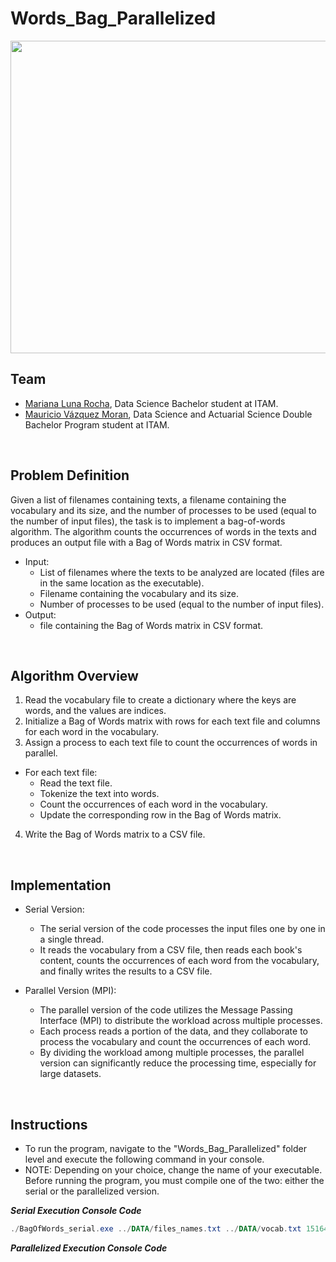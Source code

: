 # Words_Bag_Parallelized

<p align="center">
  <img width="800" height="500" src="https://hoctructuyen123.net/wp-content/uploads/2019/07/Untitled.png">
</p>

## Team

- [Mariana Luna Rocha](https://github.com/MarianaMoons), Data Science Bachelor student at ITAM.
- [Mauricio Vázquez Moran](https://github.com/MauricioVazquezM), Data Science and Actuarial Science Double Bachelor Program student at ITAM.
  
</br>

## Problem Definition

Given a list of filenames containing texts, a filename containing the vocabulary and its size, and the number of processes to be used (equal to the number of input files), the task is to implement a bag-of-words algorithm. The algorithm counts the occurrences of words in the texts and produces an output file with a Bag of Words matrix in CSV format.

 - Input:
    - List of filenames where the texts to be analyzed are located (files are in the same location as the executable).
    - Filename containing the vocabulary and its size.
    - Number of processes to be used (equal to the number of input files).
- Output:
    - file containing the Bag of Words matrix in CSV format.

</br>

## Algorithm Overview

1. Read the vocabulary file to create a dictionary where the keys are words, and the values are indices.
2. Initialize a Bag of Words matrix with rows for each text file and columns for each word in the vocabulary.
3. Assign a process to each text file to count the occurrences of words in parallel.
  - For each text file:
    - Read the text file.
    - Tokenize the text into words.
    - Count the occurrences of each word in the vocabulary.
    - Update the corresponding row in the Bag of Words matrix.
4. Write the Bag of Words matrix to a CSV file.

</br>

## Implementation

- Serial Version:

    - The serial version of the code processes the input files one by one in a single thread.
    - It reads the vocabulary from a CSV file, then reads each book's content, counts the occurrences of each word from the vocabulary, and finally writes the results to a CSV file.
      
- Parallel Version (MPI):

    - The parallel version of the code utilizes the Message Passing Interface (MPI) to distribute the workload across multiple processes.
    - Each process reads a portion of the data, and they collaborate to process the vocabulary and count the occurrences of each word.
    - By dividing the workload among multiple processes, the parallel version can significantly reduce the processing time, especially for large datasets. 

</br>

## Instructions

- To run the program, navigate to the "Words_Bag_Parallelized" folder level and execute the following command in your console.
- NOTE: Depending on your choice, change the name of your executable. Before running the program, you must compile one of the two: either the serial or the parallelized version.

***Serial Execution Console Code***

```powershell
./BagOfWords_serial.exe ../DATA/files_names.txt ../DATA/vocab.txt 15164 results_serial.csv
```

***Parallelized Execution Console Code***
```powershell

```